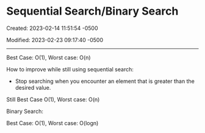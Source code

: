 # Sequential Search/Binary Search

Created: 2023-02-14 11:51:54 -0500

Modified: 2023-02-23 09:17:40 -0500

---

Best Case: O(1), Worst case: O(n)

How to improve while still using sequential search:

- Stop searching when you encounter an element that is greater than the desired value.

Still Best Case O(1), Worst case: O(n)

Binary Search:

Best Case: O(1), Worst case: O(logn)
